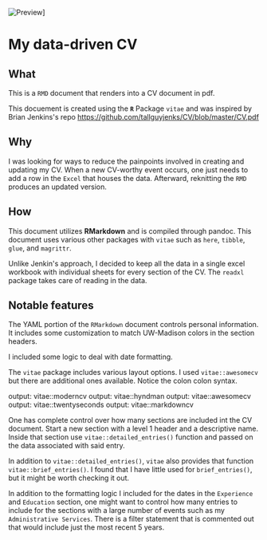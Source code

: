 ![Preview](img/cv_preview.jpg)]

# My data-driven CV

## What

This is a `RMD` document that renders into a CV document in pdf. 

This docuement is created using the **`R`** Package `vitae` and was inspired by Brian Jenkins's repo https://github.com/tallguyjenks/CV/blob/master/CV.pdf

## Why

I was looking for ways to reduce the painpoints involved in creating and updating my CV. When a new CV-worthy event occurs, one just needs to add a row in the `Excel` that houses the data. Afterward, reknitting the `RMD` produces an updated version.

## How

This document utilizes **RMarkdown** and is compiled through pandoc. This document uses various other packages with `vitae` such as `here`, `tibble`, `glue`, and `magrittr`. 

Unlike Jenkin's approach, I decided to keep all the data in a single excel workbook with individual sheets for every section of the CV. The `readxl` package takes care of reading in the data. 

## Notable features

The YAML portion of the `RMarkdown` document controls personal information. It includes some customization to match UW-Madison colors in the section headers.

I included some logic to deal with date formatting. 

The `vitae` package includes various layout options. I used `vitae::awesomecv` but there are additional ones available. Notice the colon colon syntax. 

output: vitae::moderncv
output: vitae::hyndman
output: vitae::awesomecv
output: vitae::twentyseconds
output: vitae::markdowncv

One has complete control over how many sections are included int the CV document. Start a new section with a level 1 header and a descriptive name. Inside that section use `vitae::detailed_entries()` function and passed on the data associated with said entry. 

In addition to `vitae::detailed_entries()`, `vitae` also provides that function `vitae::brief_entries()`. I found that I have little used for `brief_entries()`, but it might be worth checking it out. 

In addition to the formatting logic I included for the dates in the `Experience` and `Education` section, one might want to control how many entries to include for the sections with a large number of events such as my `Administrative Services`. There is a filter statement that is commented out that would include just the most recent 5 years.

